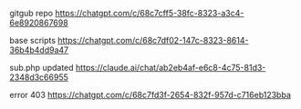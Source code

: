 gitgub repo
https://chatgpt.com/c/68c7cff5-38fc-8323-a3c4-6e8920867698


base scripts 
https://chatgpt.com/c/68c7df02-147c-8323-8614-36b4b4dd9a47

sub.php updated
https://claude.ai/chat/ab2eb4af-e6c8-4c75-81d3-2348d3c66955

error 403
https://chatgpt.com/c/68c7fd3f-2654-832f-957d-c716eb123bba